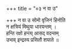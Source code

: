 +++
title = "०३ न वा उ"

+++
न वा उ सोमो वृजिनं हिनोति  
न क्षत्रियं मिथुया धारयन्तम् ।  
हन्ति रक्षो हन्त्य् आसद् वदन्तम्  
उभाव् इन्द्रस्य प्रसितौ शयाते ॥